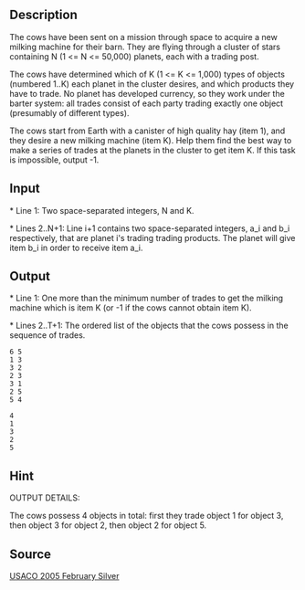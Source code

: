 <h2>Description</h2><p>The cows have been sent on a mission through space to acquire a new milking machine for their barn.  They are flying through a cluster of stars containing N (1 &lt;= N &lt;= 50,000) planets, each with a trading post.
</p>
The cows have determined which of K (1 &lt;= K &lt;= 1,000) types of objects (numbered 1..K) each planet in the cluster desires, and which products they have to trade. No planet has developed currency, so they work under the barter system: all trades consist of each party trading exactly one object (presumably of different types).

The cows start from Earth with a canister of high quality hay (item 1), and they desire a new milking machine (item K). Help them find the best way to make a series of trades at the planets in the cluster to get item K.  If this task is impossible, output -1.<h2>Input</h2><p>* Line 1: Two space-separated integers, N and K.
</p>
* Lines 2..N+1: Line i+1 contains two space-separated integers, a_i and b_i respectively, that are planet i's trading trading products. The planet will give item b_i in order to receive item a_i.<h2>Output</h2><p>* Line 1: One more than the minimum number of trades to get the milking machine which is item K (or -1 if the cows cannot obtain item K).
</p>
* Lines 2..T+1: The ordered list of the objects that the cows possess in the sequence of trades.<pre><code class="language-input1">6 5
1 3
3 2
2 3
3 1
2 5
5 4</code></pre><pre><code class="language-output1">4
1
3
2
5</code></pre><h2>Hint</h2><p>OUTPUT DETAILS:
</p>
The cows possess 4 objects in total: first they trade object 1 for object 3, then object 3 for object 2, then object 2 for object 5.<h2>Source</h2><a href="searchproblem?field=source&amp;key=USACO+2005+February+Silver">USACO 2005 February Silver</a>